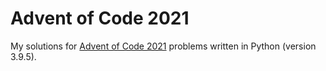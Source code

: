 # Advent of Code 2021

My solutions for [Advent of Code 2021](https://adventofcode.com/2021) problems written in Python (version 3.9.5).
